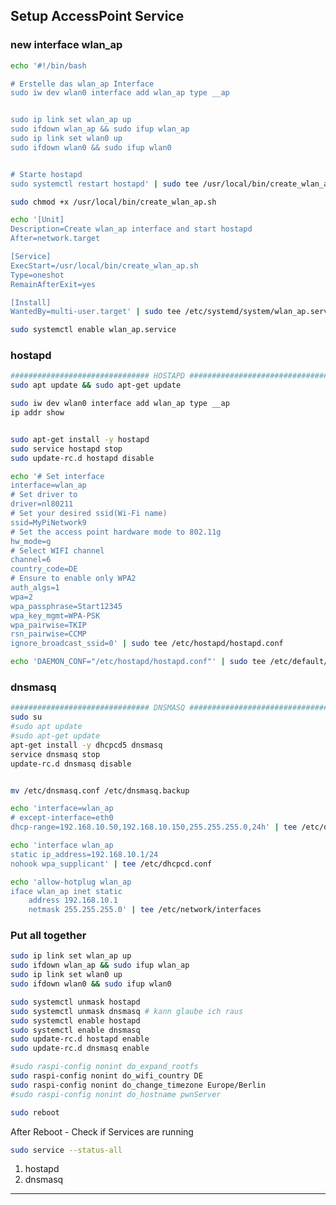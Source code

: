 ## Setup AccessPoint Service

### new interface wlan_ap

```bash
echo '#!/bin/bash

# Erstelle das wlan_ap Interface
sudo iw dev wlan0 interface add wlan_ap type __ap


sudo ip link set wlan_ap up
sudo ifdown wlan_ap && sudo ifup wlan_ap
sudo ip link set wlan0 up
sudo ifdown wlan0 && sudo ifup wlan0


# Starte hostapd
sudo systemctl restart hostapd' | sudo tee /usr/local/bin/create_wlan_ap.sh

sudo chmod +x /usr/local/bin/create_wlan_ap.sh

echo '[Unit]
Description=Create wlan_ap interface and start hostapd
After=network.target

[Service]
ExecStart=/usr/local/bin/create_wlan_ap.sh
Type=oneshot
RemainAfterExit=yes

[Install]
WantedBy=multi-user.target' | sudo tee /etc/systemd/system/wlan_ap.service

sudo systemctl enable wlan_ap.service
```


### hostapd

```bash
############################### HOSTAPD ###############################
sudo apt update && sudo apt-get update

sudo iw dev wlan0 interface add wlan_ap type __ap
ip addr show


sudo apt-get install -y hostapd
sudo service hostapd stop
sudo update-rc.d hostapd disable

echo '# Set interface
interface=wlan_ap
# Set driver to
driver=nl80211
# Set your desired ssid(Wi-Fi name)
ssid=MyPiNetwork9
# Set the access point hardware mode to 802.11g
hw_mode=g
# Select WIFI channel
channel=6
country_code=DE
# Ensure to enable only WPA2
auth_algs=1
wpa=2
wpa_passphrase=Start12345
wpa_key_mgmt=WPA-PSK
wpa_pairwise=TKIP
rsn_pairwise=CCMP
ignore_broadcast_ssid=0' | sudo tee /etc/hostapd/hostapd.conf

echo 'DAEMON_CONF="/etc/hostapd/hostapd.conf"' | sudo tee /etc/default/hostapd
```

### dnsmasq

```bash
############################### DNSMASQ ###############################
sudo su
#sudo apt update
#sudo apt-get update
apt-get install -y dhcpcd5 dnsmasq
service dnsmasq stop
update-rc.d dnsmasq disable


mv /etc/dnsmasq.conf /etc/dnsmasq.backup

echo 'interface=wlan_ap
# except-interface=eth0
dhcp-range=192.168.10.50,192.168.10.150,255.255.255.0,24h' | tee /etc/dnsmasq.conf

echo 'interface wlan_ap
static ip_address=192.168.10.1/24
nohook wpa_supplicant' | tee /etc/dhcpcd.conf

echo 'allow-hotplug wlan_ap
iface wlan_ap inet static
    address 192.168.10.1
    netmask 255.255.255.0' | tee /etc/network/interfaces
```

### Put all together

```bash
sudo ip link set wlan_ap up
sudo ifdown wlan_ap && sudo ifup wlan_ap
sudo ip link set wlan0 up
sudo ifdown wlan0 && sudo ifup wlan0
```

```bash
sudo systemctl unmask hostapd
sudo systemctl unmask dnsmasq # kann glaube ich raus
sudo systemctl enable hostapd
sudo systemctl enable dnsmasq
sudo update-rc.d hostapd enable
sudo update-rc.d dnsmasq enable

#sudo raspi-config nonint do_expand_rootfs
sudo raspi-config nonint do_wifi_country DE
sudo raspi-config nonint do_change_timezone Europe/Berlin
#sudo raspi-config nonint do_hostname pwnServer

sudo reboot
```

[//]: # ()
[//]: # (Set the WIFI-Country right)

[//]: # ()
[//]: # (```bash)

[//]: # (sudo raspi-config)

[//]: # (```)

[//]: # ()
[//]: # (1. "04 Localisation Options")

[//]: # (2. "I4 Change Wi-fi Country")

[//]: # (3. Set to "DE" - Germany)

[//]: # (4. Reboot the pi if asked - if not, rebot the pi manually)

After Reboot - Check if Services are running

```bash
sudo service --status-all
```

1. hostapd
2. dnsmasq

---
